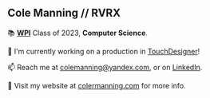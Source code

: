 ## Cole Manning // RVRX

  📚 **[WPI](https://www.wpi.edu/)** Class of 2023, **Computer Science**.
  
  🎥 I'm currently working on a production in [TouchDesigner](https://derivative.ca/)!

  📫 Reach me at colemanning@yandex.com, or on [LinkedIn](https://www.linkedin.com/in/colemanning/).
  
  👤 Visit my website at [colermanning.com](https://colermanning.com/) for more info.
